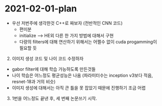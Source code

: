 # 2021-02-01-plan

* 우선 저번주에 생각한것 C++로 짜보자 (전반적인 CNN 코드)
  * 편미분
  * initialize --> HE외 다른 한 가지 방법에 대해서 구현
  * 다량의 filters에 대해 연산하기 위해서는 어쩔수 없이 cuda progamming이 필요할 듯

2. 이미지 생성 코드 및 나이 코드 수정하자
  * gabor filter에 대해 학습 가능하도록 만든것들
  * 나이 학습은 어느정도 평균성능은 나옴 (파라미터수는 inception v3보다 적음, resnet-18과 거의 비슷)
  * 이미지 생성에 대해서는 아직 큰 틀을 못 잡았기 때문에 진행하기 조금 어렵


3. 1번을 어느정도 끝낸 후, 세 번째 논문쓰기 시작.
